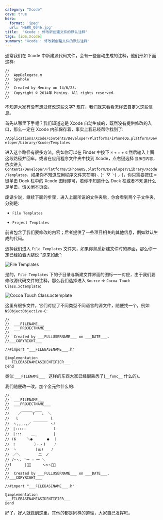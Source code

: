 ```yaml
---
category: "Xcode"
cave: true
hero:
  format: 'jpeg'
  url: 'HERO_0046.jpg'
title:  "Xcode : 修改新创建文件的默认注释"
tags: [iOS,Xcode]
summary: "Xcode : 修改新创建文件的默认注释"
---
```

通常我们在 Xcode 中新建源代码文件，会有一些自动生成的注释，他们形如下面这样:

```objc
//
//  AppDelegate.m
//  Spyhole
//
//  Created by Meniny on 14/6/23.
//  Copyright © 2014年 Meniny. All rights reserved.
//
```

不知道大家有没有想过修改这些文字? 现在，我们就来看看怎样去自定义这些信息。

首先从哪里下手呢？我们知道这是 Xcode 自动生成的，既然没有提供修改的入口，那么一定在 Xcode 内部保存着，事实上我已经帮你找到了:

`/Applications/Xcode/Contents/Developer/Platforms/iPhoneOS.platform/Developer/Library/Xcode/Templates`

进入这个路径有很多方法，例如你可以在 Finder 中按下 `⌘` + `⇧` + `G` 然后输入上面这段路径并回车，或者在应用程序文件夹中找到 Xcode，点右键选择 `显示包内容`，依次进入 `Contents/Developer/Platforms/iPhoneOS.platform/Developer/Library/Xcode/Templates`，如果你不知道应用程序文件夹在哪(╮(╯▽╰)╭ )，你只需要按住 `⌘` 键单击 Dock 栏中的 Xcode 图标即可，若你不知道什么 Dock 栏或者不知道什么是单击，请关闭本页面。

废话少说，继续下面的步骤，进入上面所说的文件夹后，你会看到两个子文件夹，分别是:

* `File Templates`

* `Project Templates`

前者包含了我们要修改的内容；后者提供了一些项目相关的其他信息，例如默认生成的代码。

选择我们进入 `File Templates` 文件夹，如果你熟悉新建文件时的界面，那么你一定已经拍着大腿说 "原来如此":

![File Templates](https://img.blog.csdn.net/20150922222228206?watermark/2/text/aHR0cDovL2Jsb2cuY3Nkbi5uZXQv/font/5a6L5L2T/fontsize/400/fill/I0JBQkFCMA==/dissolve/70/gravity/Center)

是的，`File Templates` 下的子目录与新建文件界面的图标一一对应，由于我们要修改源代码文件的注释，那么我们选择进入 `Source` => `Cocoa Touch Class.xctemplate`:

![Cocoa Touch Class.xctemplate](https://img.blog.csdn.net/20150922222210755?watermark/2/text/aHR0cDovL2Jsb2cuY3Nkbi5uZXQv/font/5a6L5L2T/fontsize/400/fill/I0JBQkFCMA==/dissolve/70/gravity/Center)

这里有很多文件，它们对应了不同类型不同语言的源文件，随便找一个，例如 `NSObjectObjective-C`:

```objc
//
//  ___FILENAME___
//  ___PROJECTNAME___
//
//  Created by ___FULLUSERNAME___ on ___DATE___.
//___COPYRIGHT___

//#import "___FILEBASENAME___.h"

@implementation
___FILEBASENAMEASIDENTIFIER___
@end
```

类似 `___FILENAME___ ` 这样的东西大家已经很熟悉了(`__func__` 什么的)。

我们随便改一改，加个金元帅什么的:

```objc
//
//  ___FILENAME___
//  ___PROJECTNAME___
//
//    ／￣￣￣Y￣￣。 ＼
//   l　　　　　　　　　l
//　ヽ,,,,,／ ￣￣￣￣ ヽﾉ
//　|::::: 　　　　　　　l
//　|:::　　 ＿_　　　　 |
// (6　　　＼●　     ●  丨
//　!　　　　  )・・(    ﾉ
//　ヽ 　 　　　(三)　  ﾉ
//　／＼　   　  二　ノ
// /⌒ヽ. ‘ー — 一 ＼
//l　　　 |👍🏻　　　ヽoヽ👍🏻
//
//  Created by ___FULLUSERNAME___ on ___DATE___.
//___COPYRIGHT___

//#import "___FILEBASENAME___.h"

@implementation
___FILEBASENAMEASIDENTIFIER___
@end
```

好了，好人就做到这里，其他的都是同样的道理，大家自己发挥吧。
